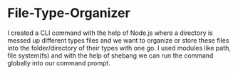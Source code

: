 # File-Type-Organizer
I created a CLI command with the help of Node.js where a directory is messed up different types files and we want to organize or store these files into the folder/directory of their types with one go. I used modules like path, file system(fs) and with the help of shebang we can run the command globally into our command prompt.
